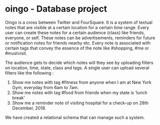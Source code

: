 # oingo - Database project

Oingo is a cross between Twitter and FourSquare. It is a system of textual notes that are visible at a certain location for a certain time range. Every user can create these notes for a certain audience (class) like friends, everyone, or self. These notes can be advertisements, reminders for future or notification notes for friends nearby etc. Every note is associated with certain tags that convey the essence of the note like #shopping, #me or #mustvisit.

The audience gets to decide which notes will they see by uploading filters on location, time, state, class and tags. A single user can upload several filters like the following : 
1.	Show me notes with tag #fitness from anyone when I am at New York Gym, everyday from 6am to 7am. 
2.	Show me notes with tag #food from friends when my state is ‘lunch break’
3.	Show me a reminder note of visiting hospital for a check-up on 28th December, 2018.

We have created a relational schema that can manage such a system. 
